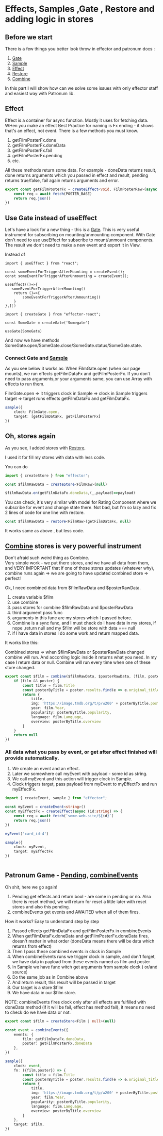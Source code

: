 # Effects, Samples ,Gate , Restore and adding logic in stores

## Before we start

There is a few things you better look throw in effector and patronum docs :

1) [Gate](https://effector.dev/docs/api/effector-vue/gate/)
2) [Sample](https://effector.dev/docs/api/effector/sample)
3) [Effect](https://effector.dev/docs/api/effector/effect)
4) [Restore](https://effector.dev/docs/api/effector/restore)
5) [Combine](https://effector.dev/docs/api/effector/combine)

In this part I will show how can we solve some issues with only effector staff and easiest way with Patronum lib.

## Effect

Effect is a container for async function. Mostly it uses for fetching data. 
WHen you make an effect Best Practice for naming is Fx ending - it shows that's an effect, not event.
There is a few methods you must know. 

1) getFilmPosterFx.done 
2) getFilmPosterFx.doneData
3) getFilmPosterFx.fail
4) getFilmPosterFx.pending 
5) etc.

All these methods return some data. For example - doneData returns result, done returns arguments which you passed in effect and result, pending returns true/false, fail again returns arguments and error.

```ts
export const getFilmPosterFx = createEffect<void, FilmPosterRaw>(async () => {
    const req = await fetch(POSTER_BASE)
    return req.json()
})

```
## Use Gate instead of useEffect

Let's have a look for a new thing - this is a [Gate](https://effector.dev/docs/api/effector-vue/gate/).
This is very useful instrument for subscribing  on mounting/unmounting component. With Gate don't need to use useEffect for subscribe to mount/unmount components.
The result we don't need to make a new event and export it in View.

Instead of

```tsx
import { useEffect } from "react";

const someEventForTriggerAfterMounting = createEvent();
const someEventForTriggerAfterUnmounting = createEvent();

useEffect(()=>{
   someEventForTriggerAfterMounting() 
    return ()=>{
        someEventForTriggerAfterUnmounting()
    }
},[])
```

```tsx
import { createGate } from "effector-react";

const SomeGate = createGate('Somegate')

useGate(SomeGate)
```

And now we have methods SomeGate.open/SomeGate.close/SomeGate.status/SomeGate.state.

### Connect Gate and [Sample]()
As you see below it works as:
When FilmGate.open (when our page mounts), we run effects getFilmDataFx and getFilmPosterFx. If you don't need to pass arguments,or your arguments same, you can use Array with effects to run them.

FilmGate.open => it triggers clock in Sample => clock in Sample triggers target => target runs effects getFilmDataFx and getFilmDataFx.

```ts
sample({
    clock: FilmGate.open,
    target: [getFilmDataFx, getFilmPosterFx]
})


```

## Oh, stores again

As you see, I added stores with [Restore](https://effector.dev/docs/api/effector/restore). 

I used it for fill my stores with data with less code.

You can do

```ts
import { createStore } from "effector";

const $filmRawData = createStore<FilmRaw>(null)

$filmRawData.on(getFilmDataFx.doneData,(_,payload)=>payload)

```
You can check, it's very similar with model for Rating Component where we subscribe for event and change state there.
Not bad, but I'm so lazy and fix 2 lines of code for one line with restore.

```ts
const $filmRawData = restore<FilmRaw>(getFilmDataFx, null)
```
It works same as above , but less code.

## [Combine](https://effector.dev/docs/api/effector/combine) stores is very powerful instrument

Don't afraid such weird thing as Combine.    
Very simple work - we put there stores, and we have all data from them, and VERY IMPORTANT that if one of those stores updates (whatever why), combine runs again => we are going to have updated combined store  => perfect!

Ok, I need combined data from $filmRawData and $posterRawData.

1) create variable $film 
2) use combine 
3) pass stores for combine $filmRawData and $posterRawData
4) third argument pass func
5) arguments in this func are my stores which I passed before.
6) Combine is a sync func, and I must check do I have data in my stores, if nope ,return null and my $film will be store with data === null
7) if I have data in stores I do some work and return mapped data.

It works like this:

Combined stores => when $filmRawData or $posterRawData changed combine will run. And according logic inside it returns what you need. In my case I return data or null.
Combine will run every time when one of these store changed.


```ts
export const $film = combine($filmRawData, $posterRawData, (film, poster) => {
    if (film && poster) {
        const title = film.Title
        const posterByTitle = poster.results.find(e => e.original_title === title)!
        return {
            title,
            img: 'https://image.tmdb.org/t/p/w200' + posterByTitle.poster_path,
            year: film.Year,
            popularity: posterByTitle.popularity,
            language: film.Language,
            overview: posterByTitle.overview
        }
    }
    return null
})


```
### All data what you pass by event, or get after effect finished will provide automatically.

1) We create an event and an effect.
2) Later we somewhere call myEvent with payload - some id as string.
3) We call myEvent and this action will trigger clock in Sample.
4) Clock triggers target, pass payload from myEvent to myEffectFx and run myEffectFx.

```ts
import { createEvent, sample } from "effector";

const myEvent = createEvent<string>()
const myEffectFx = createEffect(async (id:string) => {
    const req = await fetch(`some.web.site/${id}`)
    return req.json()
})

myEvent('card_id-4')

sample({
    clock: myEvent,
    target: myEffectFx
})



```
## Patronum Game - [Pending](https://github.com/effector/patronum#pending), [combineEvents](https://github.com/effector/patronum#combineevents)

Oh  shit, here we go again!

1) Pending get effects and return bool - are some in pending or no. Also there is reset method, we will return for reset a little later with reset stores and also this pending.
2) combineEvents get events and AWAITED when all of them fires.

How it works? Easy to understand step by step

1) Passed effects getFilmDataFx and getFilmPosterFx in combineEvents
2) When getFilmDataFx.doneData and  getFilmPosterFx.doneData fires, doesn't matter in what order (doneData means there will be data which returns from effect)
3) Then I pass these combined events in clock in Sample
4) When combineEvents runs we trigger clock in sample, and don't forget, we have data in payload from these events named as  film and poster
5) In Sample we have func witch get arguments from sample clock ( or/and source) 
6) Do the same job as in Combine above
7) And return result, this result will be passed in target
8) Our target is a store $film
9) We have data in our $film store.

NOTE: combineEvents fires clock only after all effects are fulfilled with doneData method (if it will be fail, effect has method fail), it means no need to  check do we have data or not.

```ts
export const $film = createStore<Film | null>(null)

const event = combineEvents({
    events: {
        film: getFilmDataFx.doneData,
        poster: getFilmPosterFx.doneData
    },
})

sample({
    clock: event,
    fn: ({film,poster}) => {
        const title = film.Title
        const posterByTitle = poster.results.find(e => e.original_title === title)!
        return {
            title,
            img: 'https://image.tmdb.org/t/p/w200' + posterByTitle.poster_path,
            year: film.Year,
            popularity: posterByTitle.popularity,
            language: film.Language,
            overview: posterByTitle.overview
        }
    },
    target: $film,
})
```
